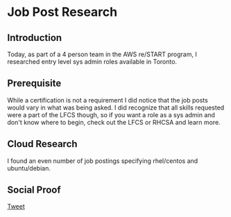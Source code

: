 
# Job Post Research

## Introduction

Today, as part of a 4 person team in the AWS re/START program, I researched entry level sys admin roles available in Toronto.

## Prerequisite

While a certification is not a requirement I did notice that the job posts would vary in what was being asked. I did recognize that all skills requested were a part of the LFCS though, so if you want a role as a sys admin and don't know where to begin, check out the LFCS or RHCSA and learn more.

## Cloud Research

I found an even number of job postings specifying rhel/centos and ubuntu/debian.

## Social Proof

[Tweet]()